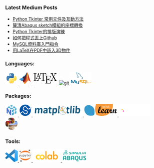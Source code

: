 

<!-- 
**WyattHo/WyattHo** is a ✨ _special_ ✨ repository because its `README.md` (this file) appears on your GitHub profile.

Here are some ideas to get you started:

- 🔭 I’m currently working on ...
- 🌱 I’m currently learning ...
- 👯 I’m looking to collaborate on ...
- 🤔 I’m looking for help with ...
- 💬 Ask me about ...
- 📫 How to reach me: ...
- 😄 Pronouns: ...
- ⚡ Fun fact: ...

 -->
 
 <h3 >Latest Medium Posts</h3>

<!-- BLOG-POST-LIST:START -->
- [Python Tkinter 常用元件及互動方法](https://wyatthoho.medium.com/python-tkinter-%E5%B8%B8%E7%94%A8%E5%85%83%E4%BB%B6%E5%8F%8A%E4%BA%92%E5%8B%95%E6%96%B9%E6%B3%95-2005b90bda3a?source=rss-1aa7afdfe5e------2)
- [釐清Abaqus sketch模組的座標轉換](https://wyatthoho.medium.com/%E9%87%90%E6%B8%85abaqus-sketch%E6%A8%A1%E7%B5%84%E7%9A%84%E5%BA%A7%E6%A8%99%E8%BD%89%E6%8F%9B-71d3aa449044?source=rss-1aa7afdfe5e------2)
- [Python Tkinter的排版演練](https://wyatthoho.medium.com/python-tkinter%E7%9A%84%E6%8E%92%E7%89%88%E6%BC%94%E7%B7%B4-f3ed2e190a0f?source=rss-1aa7afdfe5e------2)
- [如何把程式丟上Github](https://wyatthoho.medium.com/%E5%B0%87%E6%9C%AC%E5%9C%B0%E6%92%B0%E5%AF%AB%E7%9A%84%E7%A8%8B%E5%BC%8F%E6%8E%A8%E9%80%81%E5%88%B0github-8fcfb36f0878?source=rss-1aa7afdfe5e------2)
- [MySQL資料庫入門指令](https://wyatthoho.medium.com/mysql%E8%B3%87%E6%96%99%E5%BA%AB%E5%85%A5%E9%96%80%E6%8C%87%E4%BB%A4-d7cd7934b209?source=rss-1aa7afdfe5e------2)
- [用LaTeX在PDF中嵌入3D物件](https://wyatthoho.medium.com/%E7%94%A8latex%E5%9C%A8pdf%E4%B8%AD%E5%B5%8C%E5%85%A53d%E7%89%A9%E4%BB%B6-fa35a90aab41?source=rss-1aa7afdfe5e------2)
<!-- BLOG-POST-LIST:END -->



  <h3 >Languages:</h3>
    <p > 
    <a href="https://www.python.org" target="_blank"> 
      <img src="https://raw.githubusercontent.com/devicons/devicon/master/icons/python/python-original.svg" alt="python" width="40" height="40"/> </a>    
    <a href="https://www.mathworks.com/" target="_blank"> 
      <img src="img/matlabLogo.svg" alt="matlab" width="40" height="40"/> </a>    
    <a href="https://www.latex-project.org/" target="_blank"> 
      <img src="img/latex.png" alt="latex" width="80" height="40"/> </a>    
    <a href="https://git-scm.com/" target="_blank"> 
      <img src="https://www.vectorlogo.zone/logos/git-scm/git-scm-icon.svg" alt="git" width="40" height="40"/> </a> 
    <a href="https://www.mysql.com/" target="_blank"> 
      <img src="img/mysql.png" alt="mysql" width="67" height="40"/> </a> 


  <h3 >Packages:</h3>
    <p > 
    <a href="https://numpy.org/" target="_blank"> 
      <img src="img/numpy.svg" alt="numpy" width="40" height="40"/> </a>    
    <a href="https://scipy.org/" target="_blank"> 
      <img src="img/scipy.svg" alt="scipy" width="40" height="40"/> </a>    
    <a href="https://matplotlib.org/" target="_blank"> 
      <img src="img/matplot.svg" alt="matplot" width="160" height="40"/> </a>    
    <a href="https://scikit-learn.org/stable/" target="_blank"> 
      <img src="img/scikit.png" alt="scikit" width="107" height="40"/> </a>    
    <a href="https://pandas.pydata.org/" target="_blank"> 
      <img src="img/pandas.svg" alt="pandas" width="100" height="40"/> </a>    
    <a href="https://pypi.org/project/Pillow/" target="_blank"> 
      <img src="img/pillow.png" alt="pillow" width="40" height="40"/> </a>    



  <h3 >Tools:</h3>
    <p > 
    <a href="https://code.visualstudio.com/" target="_blank"> 
      <img src="img/VisualStudioCode.png" alt="vscode" width="40" height="40"/> </a>
    <a href="https://jupyter.org/" target="_blank"> 
      <img src="img/Jupyter.png" alt="Jupyter" width="40" height="40"/> </a>
    <a href="https://colab.research.google.com/" target="_blank"> 
      <img src="img/colab.png" alt="colab" width="90" height="40"/> </a>
    <a href="https://www.3ds.com/products-services/simulia/products/abaqus/" target="_blank"> 
      <img src="img/abaqus.png" alt="abaqus" width="80" height="40"/> </a>
  </p>





